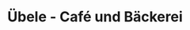 ---
title: "Übele - Café und Bäckerei"
url: /besigheim/uebele-cafe-und-baeckerei/
shop: Bäckerei
---